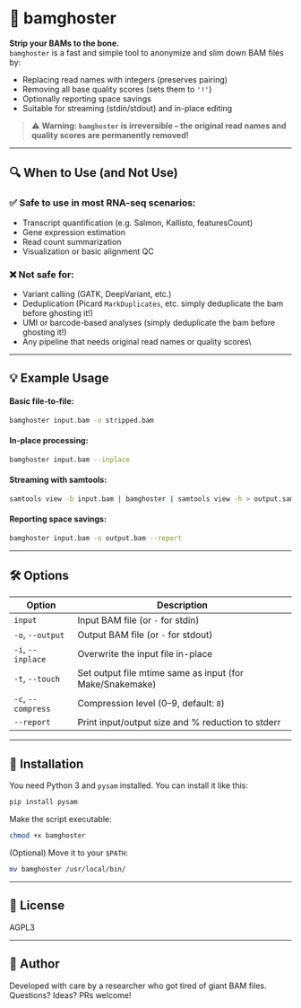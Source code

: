 # 🧬 bamghoster

**Strip your BAMs to the bone.**  
`bamghoster` is a fast and simple tool to anonymize and slim down BAM files by:

- Replacing read names with integers (preserves pairing)
- Removing all base quality scores (sets them to `'!'`)
- Optionally reporting space savings
- Suitable for streaming (stdin/stdout) and in-place editing

 > ⚠️ **Warning: `bamghoster` is irreversible – the original read names and quality scores are permanently removed!**
---

## 🔍 When to Use (and Not Use)

### ✅ Safe to use in most **RNA-seq** scenarios:
- Transcript quantification (e.g. Salmon, Kallisto, featuresCount)
- Gene expression estimation
- Read count summarization
- Visualization or basic alignment QC

### ❌ Not safe for:
- Variant calling (GATK, DeepVariant, etc.)
- Deduplication (Picard `MarkDuplicates`, etc. simply deduplicate the bam before ghosting it!)
- UMI or barcode-based analyses (simply deduplicate the bam before ghosting it!)
- Any pipeline that needs original read names or quality scores\

---

## 💡 Example Usage

#### Basic file-to-file:
```bash
bamghoster input.bam -o stripped.bam
```

#### In-place processing:
```bash
bamghoster input.bam --inplace
```

#### Streaming with samtools:
```bash
samtools view -b input.bam | bamghoster | samtools view -h > output.sam
```

#### Reporting space savings:
```bash
bamghoster input.bam -o output.bam --report
```

---

## 🛠️ Options

| Option             | Description                                                   |
|--------------------|---------------------------------------------------------------|
| `input`            | Input BAM file (or `-` for stdin)                             |
| `-o`, `--output`   | Output BAM file (or `-` for stdout)                           |
| `-i`, `--inplace`  | Overwrite the input file in-place                             |
| `-t`, `--touch`    | Set output file mtime same as input (for Make/Snakemake)      |
| `-c`, `--compress` | Compression level (0–9, default: `8`)                         |
| `--report`         | Print input/output size and % reduction to stderr             |

---

## 📆 Installation

You need Python 3 and `pysam` installed. You can install it like this:

```bash
pip install pysam
```

Make the script executable:

```bash
chmod +x bamghoster
```

(Optional) Move it to your `$PATH`:

```bash
mv bamghoster /usr/local/bin/
```

---

## 📄 License

AGPL3

---

## 👤 Author

Developed with care by a researcher who got tired of giant BAM files.
Questions? Ideas? PRs welcome!


